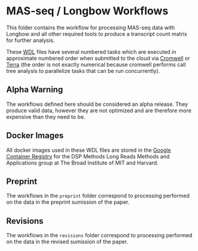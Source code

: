 # MAS-seq / Longbow Workflows

This folder contains the workflow for processing MAS-seq data with
Longbow and all other required tools to produce a transcript count
matrix for further analysis.

These [WDL](https://github.com/openwdl/wdl/blob/main/versions/1.0/SPEC.md) files have several numbered tasks
which are executed in approximate numbered order when submitted to the cloud via [Cromwell](https://cromwell.readthedocs.io/en/stable/) or [Terra](https://terra.bio/)
(the order is not exactly numerical because cromwell performs call tree analysis to 
parallelize tasks that can be run concurrently). 

## Alpha Warning
The workflows defined here should be considered an alpha release.
They produce valid data, however they are not optimized and are
therefore more expensive than they need to be.

## Docker Images
All docker images used in these WDL files are stored in the 
[Google Container Registry](https://cloud.google.com/container-registry) for the DSP Methods Long Reads Methods and 
Applications group at The Broad Institute of MIT and Harvard.

## Preprint
The workflows in the `preprint` folder correspond to processing performed on the data in the preprint sumission of the paper.

## Revisions
The workflows in the `revisions` folder correspond to processing performed on the data in the revised sumission of the paper.
